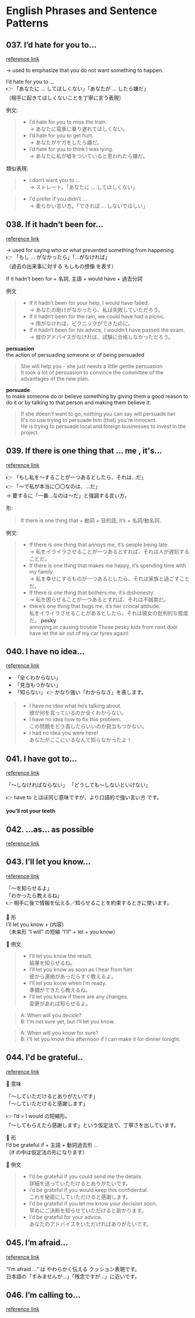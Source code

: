 # English Phrases and Sentence Patterns

## 037. I’d hate for you to…

[reference link](https://basicenglishspeaking.com/037-id-hate-for-you-to/)

-> used to emphasize that you do not want something to happen.  

I’d hate for you to …  
👉 「あなたに … してほしくない」「あなたが … したら嫌だ」  
（相手に起きてほしくないことを丁寧に言う表現） 

例文: 
> - I’d hate for you to miss the train.   
> → あなたに電車に乗り遅れてほしくない。
> - I’d hate for you to get hurt.  
> → あなたがケガをしたら嫌だ。
> - I’d hate for you to think I was lying.  
> → あなたに私が嘘をついていると思われたら嫌だ。

類似表現: 
> - I don’t want you to …  
> → ストレート。「あなたに … してほしくない」

> - I’d prefer if you didn’t …   
> → 柔らかい言い方。「できれば … しないでほしい」

## 038. If it hadn’t been for…

[reference link](https://basicenglishspeaking.com/038-if-it-hadnt-been-for/)

-> used for saying who or what prevented something from happening  
👉 「もし … がなかったら」「…がなければ」  
（過去の出来事に対する もしもの想像 を表す）   

If it hadn’t been for + 名詞, 主語 + would have + 過去分詞   


例文
> - If it hadn’t been for your help, I would have failed.  
> → あなたの助けがなかったら、私は失敗していただろう。
> - If it hadn’t been for the rain, we could have had a picnic.  
> → 雨がなければ、ピクニックができたのに。
> - If it hadn’t been for his advice, I wouldn’t have passed the exam.  
> → 彼のアドバイスがなければ、試験に合格しなかっただろう。
 
<b>persuasion</b>  
the action of persuading someone or of being persuaded  
> She will help you - she just needs a little gentle persuasion  
> It took a lot of persuasion to convince the committee of the advantages of the new plan.    

<b> persuade</b>  
to make someone do or believe something by giving them a good reason to do it or by talking to that person and making them believe it:
> If she doesn't want to go, nothing you can say will persuade her  
> It's no use trying to persuade him (that) you're innocent.  
> He is trying to persuade local and foreign businesses to invest in the project.  

## 039. If there is one thing that ... me , it's...

[reference link](https://basicenglishspeaking.com/039-if-there-is-one-thing-that-me-its/)

👉 「もし私を〜することが一つあるとしたら、それは…だ」  
👉 「〜で私が本当に〇〇なのは、…だ」  
→ 要するに「一番…なのは〜だ」と強調する言い方。  

形:   
> If there is one thing that + 動詞 + 目的語, it’s + 名詞/動名詞.

例文: 
> - If there is one thing that annoys me, it’s people being late.   
> → 私をイライラさせることが一つあるとすれば、それは人が遅刻することだ。
> - If there is one thing that makes me happy, it’s spending time with my family.   
> → 私を幸せにするものが一つあるとしたら、それは家族と過ごすことだ。 
> - If there is one thing that bothers me, it’s dishonesty.   
> → 私を困らせることが一つあるとすれば、それは不誠実だ。
> - there’s one thing that bugs me, it’s her critical attitude.  
> 私をイライラさせることがあるとしたら、それは彼女の批判的な態度だ。
<b>pesky</b>    
annoying or causing trouble
> Those pesky kids from next door have let the air out of my car tyres again!

## 040. I have no idea…

[reference link](https://basicenglishspeaking.com/040-i-have-no-idea/)

- 「全くわからない」
- 「見当もつかない」
- 「知らない」
👉 かなり強い「わからなさ」を表します。

> - I have no idea what he’s talking about.  
> 彼が何を言っているのか全くわからない。
> - I have no idea how to fix this problem.  
> この問題をどう直したらいいのか見当もつかない。
> - I had no idea you were here!   
> あなたがここにいるなんて知らなかったよ！

## 041. I have got to…

[reference link](https://basicenglishspeaking.com/041-i-have-got-to/)

「〜しなければならない」
「どうしても〜しないといけない」

👉 have to とほぼ同じ意味ですが、より口語的で強い言い方 です。

<b>you’ll rot your teeth</b>

## 042. …as… as possible

[reference link](https://basicenglishspeaking.com/042-as-as-possible/)  

## 043. I’ll let you know…

[reference link](https://basicenglishspeaking.com/043-ill-let-you-know/)  

「〜を知らせるよ」  
「わかったら教えるね」    
👉 相手に後で情報を伝える／知らせることを約束するときに使います。  

🔹 形  
I’ll let you know + (内容)  
（未来形 “I will” の短縮 “I’ll” + let + you know）

🔹 例文
> - I’ll let you know the result.  
> 結果を知らせるね。
> - I’ll let you know as soon as I hear from him.  
> 彼から連絡があったらすぐ教えるよ。
> - I’ll let you know when I’m ready.  
> 準備ができたら教えるね。
> - I’ll let you know if there are any changes.  
> 変更があれば知らせるよ。

> A: When will you decide?  
> B: I’m not sure yet, but I’ll let you know.

> A: When will you know for sure?  
> B: I’ll let you know this afternoon if I can make it for dinner tonight.

## 044. I'd be grateful.. 

[reference link](https://basicenglishspeaking.com/044-id-be-grateful/)

🔹 意味  

「〜していただけるとありがたいです」  
「〜していただけると感謝します」  

👉 I’d = I would の短縮形。   
「〜してもらえたら感謝します」という仮定法で、丁寧さを出しています。

🔹 形    
I’d be grateful if + 主語 + 動詞過去形 …  
（if の中は仮定法の形になります）  

🔹 例文
> - I’d be grateful if you could send me the details.  
> 詳細を送っていただけるとありがたいです。
> - I’d be grateful if you would keep this confidential.  
> これを秘密にしていただけると感謝します。
> - I’d be grateful if you let me know your decision soon.  
> 早めにご決断を知らせていただけると助かります。
> - I’d be grateful for your advice.  
> あなたのアドバイスをいただければありがたいです。

## 045. I’m afraid…

[reference link](https://basicenglishspeaking.com/045-im-afraid/)

“I’m afraid …” は やわらかく伝える クッション表現です。  
日本語の「すみませんが…」「残念ですが…」に近いです。

## 046. I’m calling to…

[reference link](https://basicenglishspeaking.com/046-im-calling-to/)

~~~~ ခေါ်လိုက်တာ   